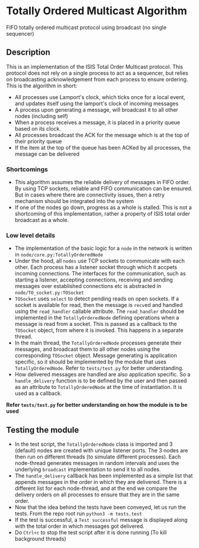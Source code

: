 # Totally Ordered Multicast Algorithm

FIFO totally ordered multicast protocol using broadcast (no single sequencer)

## Description

This is an implementation of the ISIS Total Order Multicast protocol. This protocol does not rely on a single process to act as a sequencer, but relies on broadcasting acknowledgement from each process to ensure ordering. This is the algorithm in short:
- All processes use Lamport's clock, which ticks once for a local event, and updates itself using the lamport's clock of incoming messages
- A process upon generating a message, will broadcast it to all other nodes (including self)
- When a process receives a message, it is placed in a priority queue based on its clock.
- All processes broadcast the ACK for the message which is at the top of their priority queue
- If the item at the top of the queue has been ACKed by all processes, the message can be delivered

### Shortcomings

- This algorithm assumes the reliable delivery of messages in FIFO order. By using TCP sockets, reliable and FIFO communication can be ensured. But in cases where there are connectivity issues, then a retry mechanism should be integrated into the system
- If one of the nodes go down, progress as a whole is stalled. This is not a shortcoming of this implementation, rather a property of ISIS total order broadcast as a whole.

### Low level details
- The implementation of the basic logic for a `node` in the network is written in `node/core.py:TotallyOrderedNode`
- Under the hood, all `nodes` use TCP sockets to communicate with each other. Each process has a listener socket through which it accpets incoming connections. The interfaces for the communication, such as starting a listener, accepting connections, receiving and sending messages over established connections etc is abstracted in `node/TO_socket.py:TOSocket`
- `TOSocket` uses `select` to detect pending reads on open sockets. If a socket is available for read, then the message is `recv`ed and handled using the `read_handler` callable attribute. The `read_handler` should be implemented in the `TotallyOrderedNode` defining operations when a message is read from a socket. This is passed as a callback to the `TOSocket` object, from where it is invoked.  This happens in a separate thread.
- In the main thread, the `TotallyOrderedNode` processes generate their messages, and broadcast them to all other nodes using the corresponding `TOSocket` object. Message generating is application specific, so it should be implemented by the module that uses `TotallyOrderedNode`. Refer to `tests/test.py` for better understanding.
- How delivered messages are handled are also application specific. So a `handle_delivery` function is to be defined by the user and then passed as an attribute to `TotallyOrderedNode` at the time of instantiation. It is used as a callback.

**Refer `tests/test.py` for better understanding on how the module is to be used**

## Testing the module

- In the test script, the `TotallyOrderedNode` class is imported and 3 (default) nodes are created with unique listener ports. The 3 nodes are then run on different threads (to simulate different processes). Each node-thread generates messages in random intervals and uses the underlying `broadcast` implementation to send it to all nodes.
- The `handle_delivery` callback has been implemented as a simple list that appends messages in the order in which they are delivered. There is a different list for each node-thread, and at the end we compare the delivery orders on all processes to ensure that they are in the same order.
- Now that the idea behind the tests have been conveyed, let us run the tests. From the repo root run `python3 -m tests.test`
- If the test is successful, a `Test successful` message is displayed along with the total order in which messages got delivered.
- Do `Ctrl+c` to stop the test script after it is done running (To kill background threads)